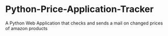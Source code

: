 # Python-Price-Application-Tracker
A Python Web Application that checks and sends a mail on changed prices of amazon products
